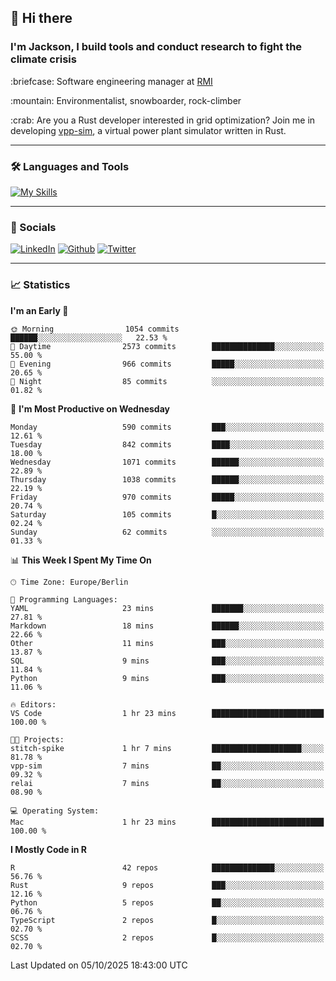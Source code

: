 ## :wave: Hi there
### I'm Jackson, I build tools and conduct research to fight the climate crisis
<p> :briefcase: Software engineering manager at <a href="https://rmi.org/" alt="RMI">RMI</a></p>
<p> :mountain: Environmentalist, snowboarder, rock-climber</p>
<p> :crab: Are you a Rust developer interested in grid optimization? Join me in developing <a href="https://github.com/jdhoffa/vpp-sim" alt="vpp-sim">vpp-sim</a>, a virtual power plant simulator written in Rust.</p>

---

### :hammer_and_wrench: Languages and Tools

[![My Skills](https://skillicons.dev/icons?i=r,python,rust,docker,js,ts,neovim,azure,postgresql,react,html,css&perline=6&theme=dark)](https://skillicons.dev)

---

### :iphone: Socials

[![LinkedIn](https://skillicons.dev/icons?i=linkedin&theme=dark)](https://www.linkedin.com/in/jackson-hoffart/) 
[![Github](https://skillicons.dev/icons?i=github&theme=dark)](https://github.com/jdhoffa) 
[![Twitter](https://skillicons.dev/icons?i=twitter&theme=dark)](https://twitter.com/jdhoffart) 

---

### :chart_with_upwards_trend: Statistics

 
<!--START_SECTION:waka-->
**I'm an Early 🐤** 

```text
🌞 Morning                1054 commits        ██████░░░░░░░░░░░░░░░░░░░   22.53 % 
🌆 Daytime                2573 commits        ██████████████░░░░░░░░░░░   55.00 % 
🌃 Evening                966 commits         █████░░░░░░░░░░░░░░░░░░░░   20.65 % 
🌙 Night                  85 commits          ░░░░░░░░░░░░░░░░░░░░░░░░░   01.82 % 
```
📅 **I'm Most Productive on Wednesday** 

```text
Monday                   590 commits         ███░░░░░░░░░░░░░░░░░░░░░░   12.61 % 
Tuesday                  842 commits         ████░░░░░░░░░░░░░░░░░░░░░   18.00 % 
Wednesday                1071 commits        ██████░░░░░░░░░░░░░░░░░░░   22.89 % 
Thursday                 1038 commits        ██████░░░░░░░░░░░░░░░░░░░   22.19 % 
Friday                   970 commits         █████░░░░░░░░░░░░░░░░░░░░   20.74 % 
Saturday                 105 commits         █░░░░░░░░░░░░░░░░░░░░░░░░   02.24 % 
Sunday                   62 commits          ░░░░░░░░░░░░░░░░░░░░░░░░░   01.33 % 
```


📊 **This Week I Spent My Time On** 

```text
🕑︎ Time Zone: Europe/Berlin

💬 Programming Languages: 
YAML                     23 mins             ███████░░░░░░░░░░░░░░░░░░   27.81 % 
Markdown                 18 mins             ██████░░░░░░░░░░░░░░░░░░░   22.66 % 
Other                    11 mins             ███░░░░░░░░░░░░░░░░░░░░░░   13.87 % 
SQL                      9 mins              ███░░░░░░░░░░░░░░░░░░░░░░   11.84 % 
Python                   9 mins              ███░░░░░░░░░░░░░░░░░░░░░░   11.06 % 

🔥 Editors: 
VS Code                  1 hr 23 mins        █████████████████████████   100.00 % 

🐱‍💻 Projects: 
stitch-spike             1 hr 7 mins         ████████████████████░░░░░   81.78 % 
vpp-sim                  7 mins              ██░░░░░░░░░░░░░░░░░░░░░░░   09.32 % 
relai                    7 mins              ██░░░░░░░░░░░░░░░░░░░░░░░   08.90 % 

💻 Operating System: 
Mac                      1 hr 23 mins        █████████████████████████   100.00 % 
```

**I Mostly Code in R** 

```text
R                        42 repos            ██████████████░░░░░░░░░░░   56.76 % 
Rust                     9 repos             ███░░░░░░░░░░░░░░░░░░░░░░   12.16 % 
Python                   5 repos             ██░░░░░░░░░░░░░░░░░░░░░░░   06.76 % 
TypeScript               2 repos             █░░░░░░░░░░░░░░░░░░░░░░░░   02.70 % 
SCSS                     2 repos             █░░░░░░░░░░░░░░░░░░░░░░░░   02.70 % 
```




 Last Updated on 05/10/2025 18:43:00 UTC
<!--END_SECTION:waka-->
